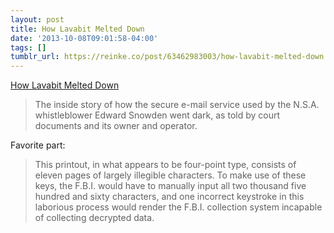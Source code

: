 ```yaml
---
layout: post
title: How Lavabit Melted Down
date: '2013-10-08T09:01:58-04:00'
tags: []
tumblr_url: https://reinke.co/post/63462983003/how-lavabit-melted-down
---
```

[How Lavabit Melted Down](http://www.newyorker.com/online/blogs/elements/2013/10/how-lavabit-edward-snowden-email-service-melted-down.html)  

> The inside story of how the secure e-mail service used by the N.S.A. whistleblower Edward Snowden went dark, as told by court documents and its owner and operator.

Favorite part:

> This printout, in what appears to be four-point type, consists of eleven pages of largely illegible characters. To make use of these keys, the F.B.I. would have to manually input all two thousand five hundred and sixty characters, and one incorrect keystroke in this laborious process would render the F.B.I. collection system incapable of collecting decrypted data.

